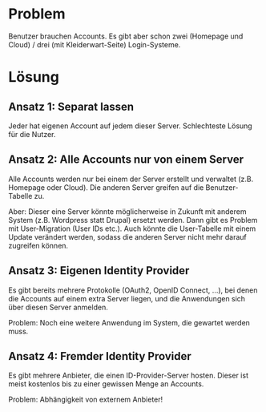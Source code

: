 # Problem
Benutzer brauchen Accounts.
Es gibt aber schon zwei (Homepage und Cloud) / drei (mit Kleiderwart-Seite) Login-Systeme.

# Lösung
## Ansatz 1: Separat lassen
Jeder hat eigenen Account auf jedem dieser Server. Schlechteste Lösung für die Nutzer.

## Ansatz 2: Alle Accounts nur von einem Server
Alle Accounts werden nur bei einem der Server erstellt und verwaltet (z.B. Homepage oder Cloud).
Die anderen Server greifen auf die Benutzer-Tabelle zu.

Aber: Dieser eine Server könnte möglicherweise in Zukunft mit anderem System (z.B. Wordpress statt Drupal) ersetzt werden.
Dann gibt es Problem mit User-Migration (User IDs etc.).
Auch könnte die User-Tabelle mit einem Update verändert werden, sodass die anderen Server nicht mehr darauf zugreifen können.

## Ansatz 3: Eigenen Identity Provider
Es gibt bereits mehrere Protokolle (OAuth2, OpenID Connect, ...), bei denen die Accounts auf einem extra Server liegen, und die Anwendungen sich über diesen Server anmelden.

Problem: Noch eine weitere Anwendung im System, die gewartet werden muss.

## Ansatz 4: Fremder Identity Provider
Es gibt mehrere Anbieter, die einen ID-Provider-Server hosten. Dieser ist meist kostenlos bis zu einer gewissen Menge an Accounts.

Problem: Abhängigkeit von externem Anbieter!